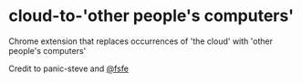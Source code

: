 cloud-to-'other people's computers'
=============

Chrome extension that replaces occurrences of 'the cloud' with 'other people's computers'

Credit to panic-steve and [@fsfe](https://www.twitter.com/fsfe)
